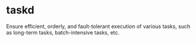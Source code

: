 # taskd
Ensure efficient, orderly, and fault-tolerant execution of various tasks, such as long-term tasks, batch-intensive tasks, etc.

